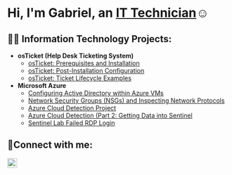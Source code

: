  <h1>Hi, I'm Gabriel, an <a href="https://linkedin.com/in/gabriel-sofie-8a5b1913b">IT Technician</a>☺</h1>

<h2>👨‍💻 Information Technology Projects:</h2>

- <b>osTicket (Help Desk Ticketing System)</b>
  - [osTicket: Prerequisites and Installation](https://github.com/BonGabriel/osTicket-Prerequisites-and-Installation)
  - [osTicket: Post-Installation Configuration](https://github.com/BonGabriel/osTicket-Post-Installation-Configuration)
  - [osTicket: Ticket Lifecycle Examples](https://github.com/BonGabriel/ticket-lifecycle)
- <b>Microsoft Azure</b>
  - [Configuring Active Directory within Azure VMs](https://github.com/BonGabriel/Configuring-Active-Directory-within-Azure-VMs) 
  - [Network Security Groups (NSGs) and Inspecting Network Protocols](https://github.com/BonGabriel/azure-network-protocols)
  - [Azure Cloud Detection Project](https://github.com/BonGabriel/azure-cloud-detection.git) 
  - [Azure Cloud Detection (Part 2: Getting Data into Sentinel](https://github.com/BonGabriel/-Getting-data-into-sentinel.git)
  - [Sentinel Lab Failed RDP Login](https://github.com/BonGabriel/Sentinel-Lab-Failed-Login.git)
<h2>🤳Connect with me:</h2>

[<img align="left" alt="Gabriel | LinkedIn" width="22px" src="https://cdn.jsdelivr.net/npm/simple-icons@v3/icons/linkedin.svg" />][linkedin]

[linkedin]: https://linkedin.com/in/gabriel-sofie-8a5b1913b


